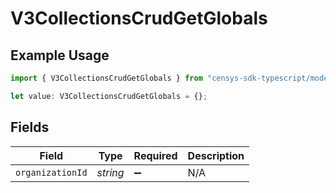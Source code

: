 # V3CollectionsCrudGetGlobals

## Example Usage

```typescript
import { V3CollectionsCrudGetGlobals } from "censys-sdk-typescript/models/operations";

let value: V3CollectionsCrudGetGlobals = {};
```

## Fields

| Field              | Type               | Required           | Description        |
| ------------------ | ------------------ | ------------------ | ------------------ |
| `organizationId`   | *string*           | :heavy_minus_sign: | N/A                |